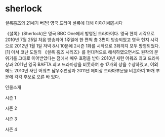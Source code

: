 # sherlock
셜록홈즈의 21세기 버전! 영국 드라마 셜록에 대해 이야기해봅시다

《셜록》(Sherlock)은 영국 BBC One에서 방영된 드라마이다. 영국 현지 시각으로 2010년 7월 25일 처음 방송되어 1주일에 한 편씩 총 3편이 방송되었고 영국 현지 시각으로 2012년 1월 1일 저녁 8시 10분에 2시즌 1화를 시작으로 3화까지 모두 방영되었다.[1] 아서 코난 도일의 《셜록 홈즈 시리즈》를 현대적으로 해석하였으면서도 원작의 분위기를 그대로 이어받았다는 점에서 매우 호평을 받아 2010년 새턴 어워즈 최고 드라마상과 2011년 영국 BAFTA 최고 드라마상을 비롯하여 총 17개의 상을 수상하였고, 이외에도 2010년 새턴 어워즈 남우주연상과 2011년 에미상 드라마부문을 비롯하여 19개 부문에 각각 후보로 오른 바 있다.


인물소개 



시즌 1

시즌 2 

시즌 3

시즌 4 
